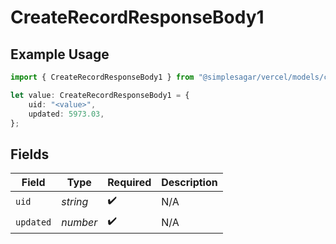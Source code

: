# CreateRecordResponseBody1

## Example Usage

```typescript
import { CreateRecordResponseBody1 } from "@simplesagar/vercel/models/createrecordop.js";

let value: CreateRecordResponseBody1 = {
    uid: "<value>",
    updated: 5973.03,
};
```

## Fields

| Field              | Type               | Required           | Description        |
| ------------------ | ------------------ | ------------------ | ------------------ |
| `uid`              | *string*           | :heavy_check_mark: | N/A                |
| `updated`          | *number*           | :heavy_check_mark: | N/A                |